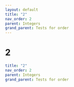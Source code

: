 ```yaml
---
layout: default
title: "2"
nav_order: 2
parent: Integers
grand_parent: Tests for order
---
```


# 2

```yaml
title: "2"
nav_order: 2
parent: Integers
grand_parent: Tests for order
```